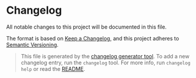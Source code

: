 # Changelog
All notable changes to this project will be documented in this file.

The format is based on [Keep a Changelog](https://keepachangelog.com/en/1.0.0/),
and this project adheres to [Semantic Versioning](https://semver.org/spec/v2.0.0.html).

> This file is generated by the [changelog generator tool](https://github.com/pg8wood/changelog-generator). To add a new changelog entry, run the `changelog` tool. For more info, run `changelog help` or read the [README](https://github.com/pg8wood/changelog-generator#readme).

